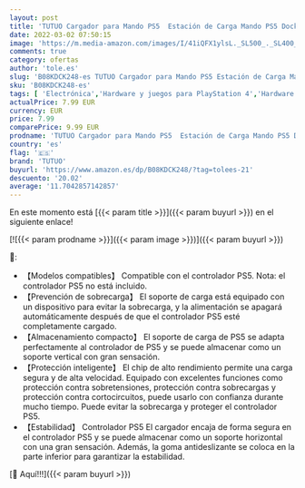 ```yaml
---
layout: post
title: 'TUTUO Cargador para Mando PS5  Estación de Carga Mando PS5 Dock Station Stand Soporte Mando PS5  Carga Ultrarrápido Cargador Compatible con Mando Playstation 5'
date: 2022-03-02 07:50:15
image: 'https://m.media-amazon.com/images/I/41iQFX1ylsL._SL500_._SL400_.jpg'
comments: true
category: ofertas
author: 'tole.es'
slug: 'B08KDCK248-es TUTUO Cargador para Mando PS5 Estación de Carga Mando PS5...'
sku: 'B08KDCK248-es'
tags: [ 'Electrónica','Hardware y juegos para PlayStation 4','Hardware y juegos para PlayStation 5','Videojuegos','playstation','ps5','tutuo', ]
actualPrice: 7.99 EUR
currency: EUR
price: 7.99
comparePrice: 9.99 EUR
prodname: 'TUTUO Cargador para Mando PS5  Estación de Carga Mando PS5 Dock Station Stand Soporte Mando PS5  Carga Ultrarrápido Cargador Compatible con Mando Playstation 5'
country: 'es'
flag: '🇪🇸'
brand: 'TUTUO'
buyurl: 'https://www.amazon.es/dp/B08KDCK248/?tag=tolees-21'
descuento: '20.02'
average: '11.7042857142857'
---
```


En este momento está [{{< param title >}}]({{< param buyurl >}}) en el siguiente enlace!

[![{{< param prodname >}}]({{< param image >}})]({{< param buyurl >}})

🔎:

- 【Modelos compatibles】 Compatible con el controlador PS5. Nota: el controlador PS5 no está incluido.
- 【Prevención de sobrecarga】 El soporte de carga está equipado con un dispositivo para evitar la sobrecarga, y la alimentación se apagará automáticamente después de que el controlador PS5 esté completamente cargado.
- 【Almacenamiento compacto】 El soporte de carga de PS5 se adapta perfectamente al controlador de PS5 y se puede almacenar como un soporte vertical con gran sensación.
- 【Protección inteligente】 El chip de alto rendimiento permite una carga segura y de alta velocidad. Equipado con excelentes funciones como protección contra sobretensiones, protección contra sobrecargas y protección contra cortocircuitos, puede usarlo con confianza durante mucho tiempo. Puede evitar la sobrecarga y proteger el controlador PS5.
- 【Estabilidad】 Controlador PS5 El cargador encaja de forma segura en el controlador PS5 y se puede almacenar como un soporte horizontal con una gran sensación. Además, la goma antideslizante se coloca en la parte inferior para garantizar la estabilidad.

[🛒 Aquí!!!]({{< param buyurl >}})
